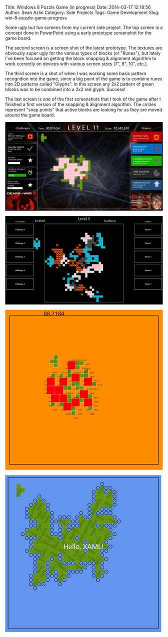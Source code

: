 Title: Windows 8 Puzzle Game (in progress)
Date: 2014-03-17 12:18:56
Author: Sean Azlin
Category: Side Projects
Tags: Game Development
Slug: win-8-puzzle-game-progress

Some ugly but fun screens from my current side project. The top screen
is a concept done in PowerPoint using a early prototype screenshot for
the game board.

The second screen is a screen shot of the latest prototype. The textures
are obviously super ugly for the various types of blocks (or "Runes"),
but lately I've been focused on getting the block snapping & alignment
algorithm to work correctly on devices with various screen sizes (7",
8", 10", etc.).

The third screen is a shot of when I was working some basic pattern
recognition into the game, since a big point of the game is to combine
runes into 2D patterns called "Glyphs". In this screen any 2x2 pattern
of green blocks was to be combined into a 2x2 red glyph. Success!

The last screen is one of the first screenshots that I took of the game
after I finished a first version of the snapping & alignment algorithm.
The circles represent "snap points" that active blocks are looking for
as they are moved around the game board.

![PPT Concept Image](../images/elem-game1.png)

![Latest Prototype Screen](../images/elem-game2.png)

![Pattern Recognition Debug Screen](../images/elem-game3.png)

![First Game Screen](../images/elem-game4.png)
